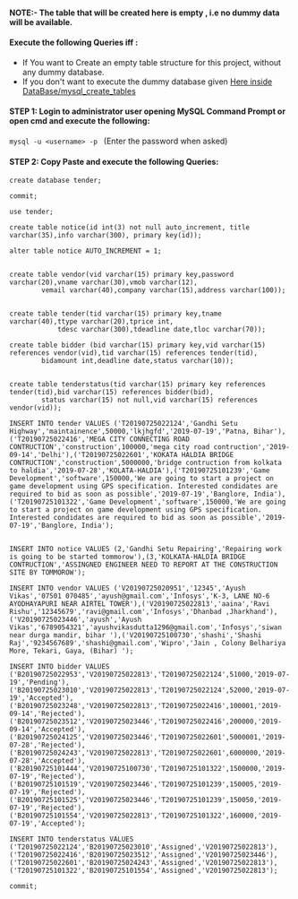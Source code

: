 #### NOTE:- The table that will be created here is empty , i.e no dummy data will be available.
#### Execute the following Queries iff :
- If You want to Create an empty table structure for this project, without any dummy database.
- If you don't want to execute the dummy database given <a href="https://github.com/shashirajraja/Tender-Management-System/blob/master/DataBase/tender.sql"/>Here inside DataBase/mysql_create_tables</a>
#### STEP 1: Login to administrator user opening MySQL Command Prompt or open cmd and execute the following: 
```mysql -u <username> -p ``` (Enter the password when asked)

#### STEP 2: Copy Paste and execute the following Queries:

```MySQL
create database tender;

commit;

use tender;

create table notice(id int(3) not null auto_increment, title varchar(35),info varchar(300), primary key(id));

alter table notice AUTO_INCREMENT = 1;


create table vendor(vid varchar(15) primary key,password varchar(20),vname varchar(30),vmob varchar(12),
		vemail varchar(40),company varchar(15),address varchar(100));


create table tender(tid varchar(15) primary key,tname varchar(40),ttype varchar(20),tprice int,
		    tdesc varchar(300),tdeadline date,tloc varchar(70));

create table bidder (bid varchar(15) primary key,vid varchar(15) references vendor(vid),tid varchar(15) references tender(tid),
		bidamount int,deadline date,status varchar(10));


create table tenderstatus(tid varchar(15) primary key references tender(tid),bid varchar(15) references bidder(bid),
		status varchar(15) not null,vid varchar(15) references vendor(vid));

INSERT INTO tender VALUES ('T20190725022124','Gandhi Setu Highway','maintainence',50000,'lkjhgfd','2019-07-19','Patna, Bihar'),('T20190725022416','MEGA CITY CONNECTING ROAD CONTRUCTION','construction',100000,'mega city road contruction','2019-09-14','Delhi'),('T20190725022601','KOKATA HALDIA BRIDGE CONTRUCTION','construction',5000000,'bridge contruction from kolkata to haldia','2019-07-28','KOLATA-HALDIA'),('T20190725101239','Game Development','software',150000,'We are going to start a project on game development using GPS specification. Interested condidates are required to bid as soon as possible','2019-07-19','Banglore, India'),('T20190725101322','Game Development','software',150000,'We are going to start a project on game development using GPS specification. Interested condidates are required to bid as soon as possible','2019-07-19','Banglore, India');


INSERT INTO notice VALUES (2,'Gandhi Setu Repairing','Repairing work is going to be started tommorow'),(3,'KOLKATA-HALDIA BRIDGE CONTRUCTION','ASSINGNED ENGINEER NEED TO REPORT AT THE CONSTRUCTION SITE BY TOMMOROW');

INSERT INTO vendor VALUES ('V20190725020951','12345','Ayush Vikas','07501 070485','ayush@gmail.com','Infosys','K-3, LANE NO-6 AYODHAYAPURI NEAR AIRTEL TOWER'),('V20190725022813','aaina','Ravi Rishu','12345679','ravi@gmail.com','Infosys','Dhanbad ,Jharkhand'),('V20190725023446','ayush','Ayush Vikas','6789054321','ayushvikasdutta1296@gmail.com','Infosys','siwan near durga mandir, bihar '),('V20190725100730','shashi','Shashi Raj','9234567689','shashi@gmail.com','Wipro','Jain , Colony Belhariya More, Tekari, Gaya, (Bihar) ');

INSERT INTO bidder VALUES ('B20190725022953','V20190725022813','T20190725022124',51000,'2019-07-19','Pending'),('B20190725023010','V20190725022813','T20190725022124',52000,'2019-07-19','Accepted'),('B20190725023248','V20190725022813','T20190725022416',100001,'2019-09-14','Rejected'),('B20190725023512','V20190725023446','T20190725022416',200000,'2019-09-14','Accepted'),('B20190725024125','V20190725023446','T20190725022601',5000001,'2019-07-28','Rejected'),('B20190725024243','V20190725022813','T20190725022601',6000000,'2019-07-28','Accepted'),('B20190725101444','V20190725100730','T20190725101322',1500000,'2019-07-19','Rejected'),('B20190725101519','V20190725023446','T20190725101239',150005,'2019-07-19','Rejected'),('B20190725101525','V20190725023446','T20190725101239',150050,'2019-07-19','Rejected'),('B20190725101554','V20190725022813','T20190725101322',160000,'2019-07-19','Accepted');

INSERT INTO tenderstatus VALUES ('T20190725022124','B20190725023010','Assigned','V20190725022813'),('T20190725022416','B20190725023512','Assigned','V20190725023446'),('T20190725022601','B20190725024243','Assigned','V20190725022813'),('T20190725101322','B20190725101554','Assigned','V20190725022813');

commit;

```
